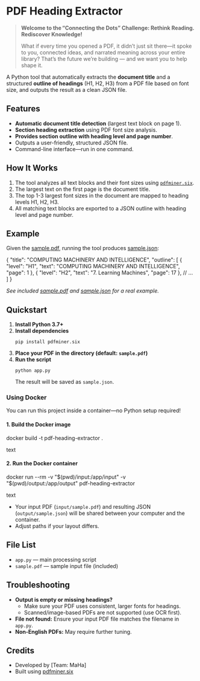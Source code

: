 # PDF Heading Extractor

> **Welcome to the “Connecting the Dots” Challenge: Rethink Reading. Rediscover Knowledge!**
> 
> What if every time you opened a PDF, it didn’t just sit there—it spoke to you, connected ideas, and narrated meaning across your entire library? That’s the future we’re building — and we want you to help shape it.

A Python tool that automatically extracts the **document title** and a structured **outline of headings** (H1, H2, H3) from a PDF file based on font size, and outputs the result as a clean JSON file.

## Features

- **Automatic document title detection** (largest text block on page 1).
- **Section heading extraction** using PDF font size analysis.
- **Provides section outline with heading level and page number**.
- Outputs a user-friendly, structured JSON file.
- Command-line interface—run in one command.

## How It Works

1. The tool analyzes all text blocks and their font sizes using [`pdfminer.six`](https://github.com/pdfminer/pdfminer.six).
2. The largest text on the first page is the document title.
3. The top 1-3 largest font sizes in the document are mapped to heading levels H1, H2, H3.
4. All matching text blocks are exported to a JSON outline with heading level and page number.

## Example

Given the [sample.pdf](./sample.pdf), running the tool produces [sample.json](./sample.json):

{
"title": "COMPUTING MACHINERY AND INTELLIGENCE",
"outline": [
{ "level": "H1", "text": "COMPUTING MACHINERY AND INTELLIGENCE", "page": 1 },
{ "level": "H2", "text": "7. Learning Machines", "page": 17 },
// ...
]
}

_See included [sample.pdf](./sample.pdf) and [sample.json](./sample.json) for a real example._

## Quickstart

1. **Install Python 3.7+**
2. **Install dependencies**
    ```
    pip install pdfminer.six
    ```
3. **Place your PDF in the directory (default: `sample.pdf`)**
4. **Run the script**
    ```
    python app.py
    ```
    The result will be saved as `sample.json`.

### Using Docker

You can run this project inside a container—no Python setup required!

#### 1. Build the Docker image

docker build -t pdf-heading-extractor .

text

#### 2. Run the Docker container

docker run --rm
-v "$(pwd)/input:/app/input"
-v "$(pwd)/output:/app/output"
pdf-heading-extractor

text

- Your input PDF (`input/sample.pdf`) and resulting JSON (`output/sample.json`) will be shared between your computer and the container.
- Adjust paths if your layout differs.


## File List

- `app.py` — main processing script
- `sample.pdf` — sample input file (included)

## Troubleshooting

- **Output is empty or missing headings?**
  - Make sure your PDF uses consistent, larger fonts for headings.
  - Scanned/image-based PDFs are not supported (use OCR first).
- **File not found:** Ensure your input PDF file matches the filename in `app.py`.
- **Non-English PDFs:** May require further tuning.


## Credits

- Developed by [Team: MaHa]
- Built using [pdfminer.six](https://github.com/pdfminer/pdfminer.six)




